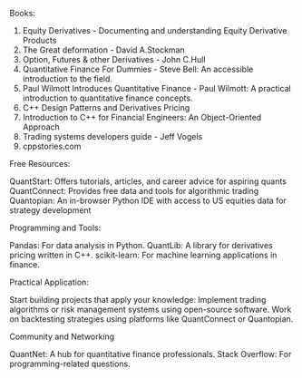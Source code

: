Books:

1. Equity Derivatives - Documenting and understanding Equity Derivative Products
2. The Great deformation - David A.Stockman
3. Option, Futures & other Derivatives - John C.Hull
4. Quantitative Finance For Dummies - Steve Bell: An accessible introduction to the field.
5. Paul Wilmott Introduces Quantitative Finance - Paul Wilmott: A practical introduction to quantitative finance concepts.
6. C++ Design Patterns and Derivatives Pricing
7. Introduction to C++ for Financial Engineers: An Object-Oriented Approach
8. Trading systems developers guide - Jeff Vogels
9. cppstories.com

Free Resources:

QuantStart: Offers tutorials, articles, and career advice for aspiring quants 
QuantConnect: Provides free data and tools for algorithmic trading 
Quantopian: An in-browser Python IDE with access to US equities data for strategy development 

Programming and Tools:

Pandas: For data analysis in Python.
QuantLib: A library for derivatives pricing written in C++.
scikit-learn: For machine learning applications in finance.

Practical Application:

Start building projects that apply your knowledge:
Implement trading algorithms or risk management systems using open-source software.
Work on backtesting strategies using platforms like QuantConnect or Quantopian.

Community and Networking

QuantNet: A hub for quantitative finance professionals.
Stack Overflow: For programming-related questions.
